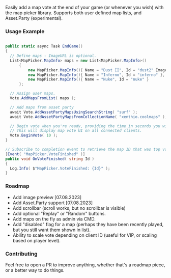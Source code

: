 Easily add a map vote at the end of your game (or whenever you wish) with the map picker library. Supports both user defined map lists, and Asset.Party (experimental).

### Usage Example

```c#

public static async Task EndGame()
{
  // Define maps - ImageURL is optional.
  List<MapPicker.MapInfo> maps = new List<MapPicker.MapInfo>()
      {
          new MapPicker.MapInfo(){ Name = "Dust II", Id = "dust2" ImageURL="https://source.unsplash.com/random/200x200?sig=1" },
          new MapPicker.MapInfo(){ Name = "Inferno", Id = "inferno" },
          new MapPicker.MapInfo(){ Name = "Nuke", Id = "nuke" }
      };

  // Assign user maps.
  Vote.AddMapsFromList( maps );

  // Add maps from asset party
  await Vote.AddAssetPartyMapsUsingSearchString( "surf" );
  await Vote.AddAssetPartyMapsFromCollectionName( "xenthio.coolmaps" );

  // Begin vote when you're ready, providing the time in seconds you wish the vote to run for.
  // This will display map vote UI on all connected clients.
  Vote.BeginVote( 10 );
}

// Subscribe to completion event to retrieve the map ID that was top voted.
[Event( "MapPicker.VoteFinished" )]
public void OnVoteFinished( string Id )
{
  Log.Info( $"MapPicker.VoteFinished: {Id}" );
}
```

### Roadmap

- Add image preview [07.08.2023]
- Add Asset.Party support [07.08.2023]
- Add scrollbar (scroll works, but no scrollbar is visible)
- Add optional "Replay" or "Random" buttons.
- Add maps on the fly as admin via CMD.
- Add "disabled" flag for a map (perhaps they have been recently played, but you still want them shown in list).
- Ability to scale vote depending on client ID (useful for VIP, or scaling based on player level).

### Contributing
Feel free to open a PR to improve anything, whether that's a roadmap piece, or a better way to do things.
